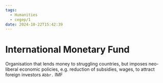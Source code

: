 ```yaml
---
tags:
  - Humanities
  - cegep/1
date: 2024-10-22T15:42:39
---
```


# International Monetary Fund

Organisation that lends money to struggling countries, but imposes neo-liberal economic policies, e.g. reduction of subsidies, wages, to attract foreign investors
`Abbr.` IMF
